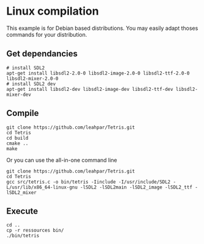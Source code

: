 # Linux compilation

This example is for Debian based distributions. You may easily adapt thoses commands for your distribution.

## Get dependancies


```
# install SDL2
apt-get install libsdl2-2.0-0 libsdl2-image-2.0-0 libsdl2-ttf-2.0-0 libsdl2-mixer-2.0-0
# install SDL2 dev
apt-get install libsdl2-dev libsdl2-image-dev libsdl2-ttf-dev libsdl2-mixer-dev
```

## Compile

```
git clone https://github.com/leahpar/Tetris.git
cd Tetris
cd build
cmake ..
make
```

Or you can use the all-in-one command line

```
git clone https://github.com/leahpar/Tetris.git
cd Tetris
gcc src/tetris.c -o bin/tetris -Iinclude -I/usr/include/SDL2 -L/usr/lib/x86_64-linux-gnu -lSDL2 -lSDL2main -lSDL2_image -lSDL2_ttf -lSDL2_mixer
```

## Execute

```
cd ..
cp -r ressources bin/
./bin/tetris
```
